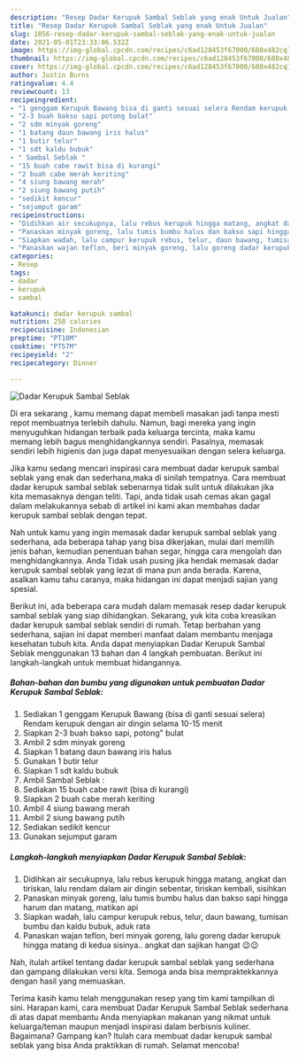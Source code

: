 ```yaml
---
description: "Resep Dadar Kerupuk Sambal Seblak yang enak Untuk Jualan"
title: "Resep Dadar Kerupuk Sambal Seblak yang enak Untuk Jualan"
slug: 1056-resep-dadar-kerupuk-sambal-seblak-yang-enak-untuk-jualan
date: 2021-05-01T23:33:06.532Z
image: https://img-global.cpcdn.com/recipes/c6ad128453f67000/680x482cq70/dadar-kerupuk-sambal-seblak-foto-resep-utama.jpg
thumbnail: https://img-global.cpcdn.com/recipes/c6ad128453f67000/680x482cq70/dadar-kerupuk-sambal-seblak-foto-resep-utama.jpg
cover: https://img-global.cpcdn.com/recipes/c6ad128453f67000/680x482cq70/dadar-kerupuk-sambal-seblak-foto-resep-utama.jpg
author: Justin Burns
ratingvalue: 4.4
reviewcount: 13
recipeingredient:
- "1 genggam Kerupuk Bawang bisa di ganti sesuai selera Rendam kerupuk dengan air dingin selama 1015 menit"
- "2-3 buah bakso sapi potong bulat"
- "2 sdm minyak goreng"
- "1 batang daun bawang iris halus"
- "1 butir telur"
- "1 sdt kaldu bubuk"
- " Sambal Seblak "
- "15 buah cabe rawit bisa di kurangi"
- "2 buah cabe merah keriting"
- "4 siung bawang merah"
- "2 siung bawang putih"
- "sedikit kencur"
- "sejumput garam"
recipeinstructions:
- "Didihkan air secukupnya, lalu rebus kerupuk hingga matang, angkat dan tiriskan, lalu rendam dalam air dingin sebentar, tiriskan kembali, sisihkan"
- "Panaskan minyak goreng, lalu tumis bumbu halus dan bakso sapi hingga harum dan matang, matikan api"
- "Siapkan wadah, lalu campur kerupuk rebus, telur, daun bawang, tumisan bumbu dan kaldu bubuk, aduk rata"
- "Panaskan wajan teflon, beri minyak goreng, lalu goreng dadar kerupuk hingga matang di kedua sisinya.. angkat dan sajikan hangat 😉😉"
categories:
- Resep
tags:
- dadar
- kerupuk
- sambal

katakunci: dadar kerupuk sambal 
nutrition: 258 calories
recipecuisine: Indonesian
preptime: "PT10M"
cooktime: "PT57M"
recipeyield: "2"
recipecategory: Dinner

---
```



![Dadar Kerupuk Sambal Seblak](https://img-global.cpcdn.com/recipes/c6ad128453f67000/680x482cq70/dadar-kerupuk-sambal-seblak-foto-resep-utama.jpg)

Di era  sekarang , kamu memang dapat membeli masakan jadi tanpa mesti repot membuatnya terlebih dahulu. Namun, bagi mereka yang ingin menyuguhkan hidangan terbaik pada keluarga tercinta, maka kamu memang lebih bagus menghidangkannya sendiri. Pasalnya, memasak sendiri lebih higienis dan juga dapat menyesuaikan dengan selera keluarga.

Jika kamu sedang mencari inspirasi cara membuat dadar kerupuk sambal seblak yang enak dan sederhana,maka di sinilah tempatnya. Cara membuat dadar kerupuk sambal seblak  sebenarnya tidak sulit untuk dilakukan jika kita memasaknya dengan teliti. Tapi, anda tidak usah cemas akan gagal dalam melakukannya 
sebab di artikel ini kami akan membahas dadar kerupuk sambal seblak dengan tepat.  



Nah untuk kamu yang ingin memasak dadar kerupuk sambal seblak yang sederhana, ada beberapa tahap yang bisa dikerjakan, mulai dari memilih jenis bahan, kemudian penentuan bahan segar, hingga cara mengolah dan menghidangkannya. Anda Tidak usah pusing jika hendak memasak dadar kerupuk sambal seblak yang lezat di mana pun anda berada. Karena, asalkan kamu  tahu caranya, maka hidangan ini dapat menjadi sajian yang spesial.

Berikut ini, ada beberapa cara mudah dalam memasak resep dadar kerupuk sambal seblak yang siap dihidangkan. Sekarang, yuk kita coba kreasikan dadar kerupuk sambal seblak sendiri di rumah. Tetap berbahan yang sederhana, sajian ini dapat memberi manfaat dalam membantu menjaga kesehatan tubuh kita. Anda dapat menyiapkan Dadar Kerupuk Sambal Seblak menggunakan 13 bahan dan 4 langkah pembuatan. Berikut ini langkah-langkah untuk membuat hidangannya.

<!--inarticleads1-->

##### Bahan-bahan dan bumbu yang digunakan untuk pembuatan Dadar Kerupuk Sambal Seblak:

1. Sediakan 1 genggam Kerupuk Bawang (bisa di ganti sesuai selera) Rendam kerupuk dengan air dingin selama 10-15 menit
1. Siapkan 2-3 buah bakso sapi, potong&#34; bulat
1. Ambil 2 sdm minyak goreng
1. Siapkan 1 batang daun bawang iris halus
1. Gunakan 1 butir telur
1. Siapkan 1 sdt kaldu bubuk
1. Ambil  Sambal Seblak :
1. Sediakan 15 buah cabe rawit (bisa di kurangi)
1. Siapkan 2 buah cabe merah keriting
1. Ambil 4 siung bawang merah
1. Ambil 2 siung bawang putih
1. Sediakan sedikit kencur
1. Gunakan sejumput garam




<!--inarticleads2-->

##### Langkah-langkah menyiapkan Dadar Kerupuk Sambal Seblak:

1. Didihkan air secukupnya, lalu rebus kerupuk hingga matang, angkat dan tiriskan, lalu rendam dalam air dingin sebentar, tiriskan kembali, sisihkan
1. Panaskan minyak goreng, lalu tumis bumbu halus dan bakso sapi hingga harum dan matang, matikan api
1. Siapkan wadah, lalu campur kerupuk rebus, telur, daun bawang, tumisan bumbu dan kaldu bubuk, aduk rata
1. Panaskan wajan teflon, beri minyak goreng, lalu goreng dadar kerupuk hingga matang di kedua sisinya.. angkat dan sajikan hangat 😉😉




Nah, itulah artikel tentang  dadar kerupuk sambal seblak  yang sederhana dan gampang dilakukan versi kita. Semoga anda bisa mempraktekkannya dengan hasil yang memuaskan. 

Terima kasih kamu telah menggunakan resep yang tim kami tampilkan di sini. Harapan kami, cara membuat  Dadar Kerupuk Sambal Seblak sederhana di atas dapat membantu Anda menyiapkan makanan yang nikmat untuk keluarga/teman maupun menjadi inspirasi dalam berbisnis kuliner. Bagaimana? Gampang kan? Itulah cara membuat dadar kerupuk sambal seblak yang bisa Anda praktikkan di rumah. Selamat mencoba!

